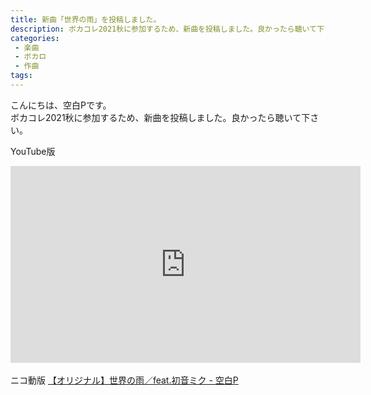 ```yaml
---
title: 新曲「世界の雨」を投稿しました。
description: ボカコレ2021秋に参加するため、新曲を投稿しました。良かったら聴いて下さい。
categories:
 - 楽曲
 - ボカロ
 - 作曲
tags:
---
```


こんにちは、空白Pです。<br>
ボカコレ2021秋に参加するため、新曲を投稿しました。良かったら聴いて下さい。<br>

YouTube版
<iframe width="560" height="315" src="https://www.youtube.com/embed/mgFskpK9Xys" title="YouTube video player" frameborder="0" allow="accelerometer; autoplay; clipboard-write; encrypted-media; gyroscope; picture-in-picture" allowfullscreen></iframe>
<br><br>
ニコ動版
<script type="application/javascript" src="https://embed.nicovideo.jp/watch/sm39475190/script?w=640&h=360"></script><noscript><a href="https://www.nicovideo.jp/watch/sm39475190">【オリジナル】世界の雨／feat.初音ミク - 空白P</a></noscript>
